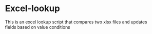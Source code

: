 # Excel-lookup
This is an excel lookup script that compares two xlsx files and updates fields based on value conditions
